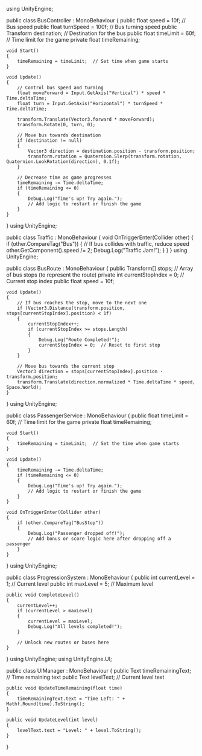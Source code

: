 using UnityEngine;

public class BusController : MonoBehaviour
{
    public float speed = 10f;         // Bus speed
    public float turnSpeed = 100f;    // Bus turning speed
    public Transform destination;     // Destination for the bus
    public float timeLimit = 60f;     // Time limit for the game
    private float timeRemaining;

    void Start()
    {
        timeRemaining = timeLimit;  // Set time when game starts
    }

    void Update()
    {
        // Control bus speed and turning
        float moveForward = Input.GetAxis("Vertical") * speed * Time.deltaTime;
        float turn = Input.GetAxis("Horizontal") * turnSpeed * Time.deltaTime;

        transform.Translate(Vector3.forward * moveForward);
        transform.Rotate(0, turn, 0);

        // Move bus towards destination
        if (destination != null)
        {
            Vector3 direction = destination.position - transform.position;
            transform.rotation = Quaternion.Slerp(transform.rotation, Quaternion.LookRotation(direction), 0.1f);
        }

        // Decrease time as game progresses
        timeRemaining -= Time.deltaTime;
        if (timeRemaining <= 0)
        {
            Debug.Log("Time's up! Try again.");
            // Add logic to restart or finish the game
        }
    }
}
using UnityEngine;

public class Traffic : MonoBehaviour
{
    void OnTriggerEnter(Collider other)
    {
        if (other.CompareTag("Bus"))
        {
            // If bus collides with traffic, reduce speed
            other.GetComponent<BusController>().speed /= 2;
            Debug.Log("Traffic Jam!");
        }
    }
}
using UnityEngine;

public class BusRoute : MonoBehaviour
{
    public Transform[] stops;          // Array of bus stops (to represent the route)
    private int currentStopIndex = 0;  // Current stop index
    public float speed = 10f;

    void Update()
    {
        // If bus reaches the stop, move to the next one
        if (Vector3.Distance(transform.position, stops[currentStopIndex].position) < 1f)
        {
            currentStopIndex++;
            if (currentStopIndex >= stops.Length)
            {
                Debug.Log("Route Completed!");
                currentStopIndex = 0;  // Reset to first stop
            }
        }

        // Move bus towards the current stop
        Vector3 direction = stops[currentStopIndex].position - transform.position;
        transform.Translate(direction.normalized * Time.deltaTime * speed, Space.World);
    }
}
using UnityEngine;

public class PassengerService : MonoBehaviour
{
    public float timeLimit = 60f;    // Time limit for the game
    private float timeRemaining;

    void Start()
    {
        timeRemaining = timeLimit;  // Set the time when game starts
    }

    void Update()
    {
        timeRemaining -= Time.deltaTime;
        if (timeRemaining <= 0)
        {
            Debug.Log("Time's up! Try again.");
            // Add logic to restart or finish the game
        }
    }

    void OnTriggerEnter(Collider other)
    {
        if (other.CompareTag("BusStop"))
        {
            Debug.Log("Passenger dropped off!");
            // Add bonus or score logic here after dropping off a passenger
        }
    }
}
using UnityEngine;

public class ProgressionSystem : MonoBehaviour
{
    public int currentLevel = 1;    // Current level
    public int maxLevel = 5;        // Maximum level

    public void CompleteLevel()
    {
        currentLevel++;
        if (currentLevel > maxLevel)
        {
            currentLevel = maxLevel;
            Debug.Log("All levels completed!");
        }

        // Unlock new routes or buses here
    }
}
using UnityEngine;
using UnityEngine.UI;

public class UIManager : MonoBehaviour
{
    public Text timeRemainingText;   // Time remaining text
    public Text levelText;           // Current level text

    public void UpdateTimeRemaining(float time)
    {
        timeRemainingText.text = "Time Left: " + Mathf.Round(time).ToString();
    }

    public void UpdateLevel(int level)
    {
        levelText.text = "Level: " + level.ToString();
    }
}

